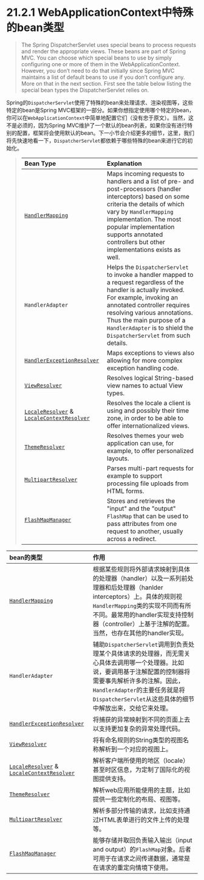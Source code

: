 # 21.2.1 WebApplicationContext中特殊的bean类型

> The Spring DispatcherServlet uses special beans to process requests and render the appropriate views. These beans are part of Spring MVC. You can choose which special beans to use by simply configuring one or more of them in the WebApplicationContext. However, you don’t need to do that initially since Spring MVC maintains a list of default beans to use if you don’t configure any. More on that in the next section. First see the table below listing the special bean types the DispatcherServlet relies on.

Spring的`DispatcherServlet`使用了特殊的bean来处理请求、渲染视图等，这些特定的bean是Spring MVC框架的一部分。如果你想指定使用哪个特定的bean，你可以在`WebApplicationContext`中简单地配置它们（没有忠于原文）。当然，这不是必须的，因为Spring MVC维护了一个默认的bean列表，如果你没有进行特别的配置，框架将会使用默认的bean。下一小节会介绍更多的细节，这里，我们将先快速地看一下，`DispatcherServlet`都依赖于哪些特殊的bean来进行它的初始化。

> | Bean Type | Explanation |
> | :-------- | :---------- |
> | [`HandlerMapping`](http://docs.spring.io/spring-framework/docs/current/spring-framework-reference/html/mvc.html#mvc-handlermapping)| Maps incoming requests to handlers and a list of pre- and post-processors (handler interceptors) based on some criteria the details of which vary by `HandlerMapping` implementation. The most popular implementation supports annotated controllers but other implementations exists as well. |
> | `HandlerAdapter` | Helps the `DispatcherServlet` to invoke a handler mapped to a request regardless of the handler is actually invoked. For example, invoking an annotated controller requires resolving various annotations. Thus the main purpose of a `HandlerAdapter` is to shield the `DispatcherServlet` from such details. |
> | [`HandlerExceptionResolver`](http://docs.spring.io/spring-framework/docs/current/spring-framework-reference/html/mvc.html#mvc-exceptionhandlers)| Maps exceptions to views also allowing for more complex exception handling code. |
> | [`ViewResolver`](http://docs.spring.io/spring-framework/docs/current/spring-framework-reference/html/mvc.html#mvc-viewresolver)| Resolves logical String-based view names to actual View types. |
> | [`LocaleResolver`](http://docs.spring.io/spring-framework/docs/current/spring-framework-reference/html/mvc.html#mvc-localeresolver) & [`LocaleContextResolver`](http://docs.spring.io/spring-framework/docs/current/spring-framework-reference/html/mvc.html#mvc-timezone)| Resolves the locale a client is using and possibly their time zone, in order to be able to offer internationalized views. |
> | [`ThemeResolver`](http://docs.spring.io/spring-framework/docs/current/spring-framework-reference/html/mvc.html#mvc-themeresolver) | Resolves themes your web application can use, for example, to offer personalized layouts. |
> | [`MultipartResolver`](http://docs.spring.io/spring-framework/docs/current/spring-framework-reference/html/mvc.html#mvc-multipart) | Parses multi-part requests for example to support processing file uploads from HTML forms. |
> | [`FlashMapManager`](http://docs.spring.io/spring-framework/docs/current/spring-framework-reference/html/mvc.html#mvc-flash-attributes) | Stores and retrieves the "input" and the "output" `FlashMap` that can be used to pass attributes from one request to another, usually across a redirect. |


| bean的类型 | 作用 |
| :-------- | :---------- |
| [`HandlerMapping`](http://docs.spring.io/spring-framework/docs/current/spring-framework-reference/html/mvc.html#mvc-handlermapping)| 根据某些规则将外部请求映射到具体的处理器（handler）以及一系列前处理器和后处理器（hanlder interceptors）上。具体的规则视`HandlerMapping`类的实现不同而有所不同。最常用的handler实现支持控制器（controller）上基于注解的配置。当然，也存在其他的handler实现。 |
| `HandlerAdapter` | 辅助`DispatcherServlet`调用到负责处理某个具体请求的处理器，而无需关心具体去调用哪一个处理器。比如说，要调用基于注解配置的控制器将需要事先解析许多的注解。因此，`HandlerAdapter`的主要任务就是将`DispatcherServlet`从这些具体的细节中解放出来，交给它来处理。 |
| [`HandlerExceptionResolver`](http://docs.spring.io/spring-framework/docs/current/spring-framework-reference/html/mvc.html#mvc-exceptionhandlers)| 将捕获的异常映射到不同的页面上去以支持更加复杂的异常处理代码。 |
| [`ViewResolver`](http://docs.spring.io/spring-framework/docs/current/spring-framework-reference/html/mvc.html#mvc-viewresolver)| 将有命名规则的String类型的视图名称解析到一个对应的视图上。 |
| [`LocaleResolver`](http://docs.spring.io/spring-framework/docs/current/spring-framework-reference/html/mvc.html#mvc-localeresolver) & [`LocaleContextResolver`](http://docs.spring.io/spring-framework/docs/current/spring-framework-reference/html/mvc.html#mvc-timezone)| 解析客户端所使用的地区（locale）甚至时区信息，为定制了国际化的视图提供支持。 |
| [`ThemeResolver`](http://docs.spring.io/spring-framework/docs/current/spring-framework-reference/html/mvc.html#mvc-themeresolver) | 解析web应用所能使用的主题，比如提供一些定制化的布局、视图等。 |
| [`MultipartResolver`](http://docs.spring.io/spring-framework/docs/current/spring-framework-reference/html/mvc.html#mvc-multipart) | 解析多部分传输的请求，比如支持通过HTML表单进行的文件上传的处理等。 |
| [`FlashMapManager`](http://docs.spring.io/spring-framework/docs/current/spring-framework-reference/html/mvc.html#mvc-flash-attributes) | 能够存储并取回负责输入输出（input and output）的`FlashMap`对象。后者可用于在请求之间传递数据，通常是在请求的重定向情境下使用。 |
